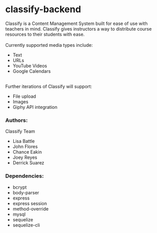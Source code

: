 # classify-backend
Classify is a Content Management System built for ease of use with teachers in mind. Classify gives instructors  a way to distribute course resources to their students with ease.
<br>
<br>
Currently supported media types include:
<ul>
	<li>Text</li>
	<li>URLs</li>
	<li>YouTube Videos</li>
	<li>Google Calendars</li>
</ul>
<br>
Further iterations of Classify will support:
<ul>
	<li>File upload</li>
	<li>Images</li>
	<li>Giphy API integration</li>
</ul>

### Authors:
Classify Team
<ul>
	<li>Lisa Battle</li>
	<li>John Flores</li>
	<li>Chance Eakin</li>
	<li>Joey Reyes</li>
	<li>Derrick Suarez</li>
</ul>

### Dependencies:
<ul>
	<li>bcrypt</li>
	<li>body-parser</li>
	<li>express</li>
	<li>express session</li>
	<li>method-override</li>
	<li>mysql</li>
	<li>sequelize</li>
	<li>sequelize-cli</li>
</ul>